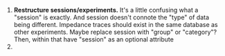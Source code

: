 1. **Restructure sessions/experiments.** It's a little confusing what a "session" is exactly. And session doesn't connote the "type" of data being different. Impedance traces should exist in the same database as other experiments. Maybe replace session with "group" or "category"? Then, within that have "session" as an optional attribute
1. 